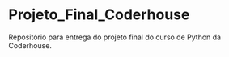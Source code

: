 # Projeto_Final_Coderhouse
Repositório para entrega do projeto final do curso de Python da Coderhouse.
